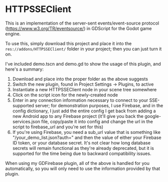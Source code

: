 # HTTPSSEClient

This is an implementation of the server-sent events/event-source protocol (https://www.w3.org/TR/eventsource/) in GDScript for the Godot game engine.

To use this, simply download this project and place it into the `res://addons/HTTPSSEClient/` folder in your project; then you can just turn it on.

I've included demo.tscn and demo.gd to show the usage of this plugin, and here's a summary:

1) Download and place into the proper folder as the above suggests
2) Switch the new plugin, found in Project Settings -> Plugins, to active
3) Instantiate a new HTTPSSEClient node in your scene tree somewhere
4) Click on the script icon for the newly-created node
5) Enter in any connection information necessary to connect to your SSE-supported server; for demonstration purposes, I use Firebase, and in the config dictionary, I just add the entire config I get back from adding a new Android app to any Firebase project (it'll give you back the google-services.json file, copy/paste it into config and change the url in the script to firebase_url and you're set for this)
6) If you're using Firebase, you need a sub_url value that is something like "/your_demo_list.json?auth=" and then the value of either your Firebase ID token, or your database secret. It's not clear how long database secrets will remain functional as they're already deprecated, but it is supported for the time being due to backward compatibility issues.

When using my GDFirebase plugin, all of the above is handled for you automatically, so you will only need to use the information provided by that plugin.
